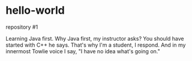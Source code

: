 # hello-world
repository #1

Learning Java first. Why Java first, my instructor asks? You should have started with C++ he says. That's why I'm a student, I respond. And in my innermost Towlie voice I say, "I have no idea what's going on."
